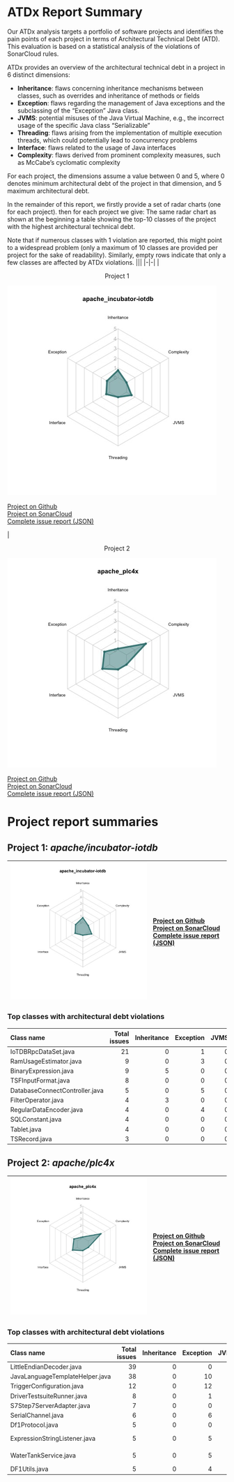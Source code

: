 # ATDx Report Summary
Our  ATDx analysis targets a portfolio of software projects and identifies the pain points of each project in terms of Architectural Technical Debt (ATD). This evaluation is based on a statistical analysis of the violations of SonarCloud rules.

ATDx provides an overview of the architectural technical debt in a project  in 6 distinct dimensions:
* **Inheritance**: flaws concerning inheritance mechanisms between classes, such as overrides and inheritance of methods or fields
* **Exception**: flaws regarding the management of Java exceptions and the subclassing of the “Exception” Java class.
* **JVMS**: potential misuses of the Java Virtual Machine, e.g., the incorrect usage of the specific Java class “Serializable”
* **Threading**: flaws arising from the implementation of multiple execution threads, which could potentially lead to concurrency problems
* **Interface**: flaws related to the usage of Java interfaces
* **Complexity**: flaws derived from prominent complexity measures, such as McCabe’s cyclomatic complexity

For each project, the dimensions assume a value between 0 and 5, where 0 denotes minimum architectural debt of the project in that dimension, and 5 maximum architectural debt.

In the remainder of this report, we firstly provide a set of radar charts (one for each project). then for each project we give:
The same radar chart as shown at the beginning
 a table showing the top-10 classes of the project with the highest architectural technical debt.

Note that if numerous classes with 1 violation are reported, this might point to a widespread problem (only a maximum of 10 classes are provided per project for the sake of readability). Similarly, empty rows indicate that only a few classes are affected by ATDx violations.
|||
|-|-|
|<p align="center">Project 1</p><img src="https://github.com/robertoverdecchia/ATDx_report_sandbox/blob/master/plots/apache_incubator-iotdb.jpg"/> <p style="text-align:left">[Project on Github](https://github.com/apache/incubator-iotdb) <br> [Project on SonarCloud ](https://sonarcloud.io/dashboard?id=apache_incubator-iotdb) <br> [Complete issue report (JSON)](https://github.com/robertoverdecchia/ATDx_report_sandbox/blob/master/jsons/apache_incubator-iotdb.json)</p>|<p align="center">Project 2</p><img src="https://github.com/robertoverdecchia/ATDx_report_sandbox/blob/master/plots/apache_plc4x.jpg"/> <p style="text-align:left">[Project on Github](https://github.com/apache/plc4x) <br> [Project on SonarCloud ](https://sonarcloud.io/dashboard?id=apache_plc4x) <br> [Complete issue report (JSON)](https://github.com/robertoverdecchia/ATDx_report_sandbox/blob/master/jsons/apache_plc4x.json)</p>
# Project report summaries
## Project 1: _apache/incubator-iotdb_
|<img src="https://github.com/robertoverdecchia/ATDx_report_sandbox/blob/master/plots/apache_incubator-iotdb.jpg"/>|<p style="text-align:left">[Project on Github](https://github.com/apache/incubator-iotdb) <br> [Project on SonarCloud ](https://sonarcloud.io/dashboard?id=apache_incubator-iotdb) <br> [Complete issue report (JSON)](https://github.com/robertoverdecchia/ATDx_report_sandbox/blob/master/jsons/apache_incubator-iotdb.json)</p>
|-|-|
### Top classes with architectural debt violations
| Class name                     |   Total issues |   Inheritance |   Exception |   JVMS |   Interface |   Threading |   Complexity | Fully qualified class name                                                                   |
|:-------------------------------|---------------:|--------------:|------------:|-------:|------------:|------------:|-------------:|:---------------------------------------------------------------------------------------------|
| IoTDBRpcDataSet.java           |             21 |             0 |           1 |      0 |          20 |           0 |            0 | service-rpc/src/main/java/org/apache/iotdb/rpc/IoTDBRpcDataSet.java                          |
| RamUsageEstimator.java         |              9 |             0 |           3 |      0 |           6 |           0 |            0 | tsfile/src/main/java/org/apache/iotdb/tsfile/utils/RamUsageEstimator.java                    |
| BinaryExpression.java          |              9 |             5 |           0 |      0 |           4 |           0 |            0 | tsfile/src/main/java/org/apache/iotdb/tsfile/read/expression/impl/BinaryExpression.java      |
| TSFInputFormat.java            |              8 |             0 |           0 |      0 |           8 |           0 |            0 | hadoop/src/main/java/org/apache/iotdb/hadoop/tsfile/TSFInputFormat.java                      |
| DatabaseConnectController.java |              5 |             0 |           5 |      0 |           0 |           0 |            0 | grafana/src/main/java/org/apache/iotdb/web/grafana/controller/DatabaseConnectController.java |
| FilterOperator.java            |              4 |             3 |           0 |      0 |           1 |           0 |            0 | spark-tsfile/src/main/java/org/apache/iotdb/spark/tsfile/qp/common/FilterOperator.java       |
| RegularDataEncoder.java        |              4 |             0 |           4 |      0 |           0 |           0 |            0 | tsfile/src/main/java/org/apache/iotdb/tsfile/encoding/encoder/RegularDataEncoder.java        |
| SQLConstant.java               |              4 |             0 |           0 |      0 |           4 |           0 |            0 | spark-tsfile/src/main/java/org/apache/iotdb/spark/tsfile/qp/common/SQLConstant.java          |
| Tablet.java                    |              4 |             0 |           0 |      0 |           4 |           0 |            0 | tsfile/src/main/java/org/apache/iotdb/tsfile/write/record/Tablet.java                        |
| TSRecord.java                  |              3 |             0 |           0 |      0 |           3 |           0 |            0 | tsfile/src/main/java/org/apache/iotdb/tsfile/write/record/TSRecord.java                      |

## Project 2: _apache/plc4x_
|<img src="https://github.com/robertoverdecchia/ATDx_report_sandbox/blob/master/plots/apache_plc4x.jpg"/>|<p style="text-align:left">[Project on Github](https://github.com/apache/plc4x) <br> [Project on SonarCloud ](https://sonarcloud.io/dashboard?id=apache_plc4x) <br> [Complete issue report (JSON)](https://github.com/robertoverdecchia/ATDx_report_sandbox/blob/master/jsons/apache_plc4x.json)</p>
|-|-|
### Top classes with architectural debt violations
| Class name                      |   Total issues |   Inheritance |   Exception |   JVMS |   Interface |   Threading |   Complexity | Fully qualified class name                                                                                                                   |
|:--------------------------------|---------------:|--------------:|------------:|-------:|------------:|------------:|-------------:|:---------------------------------------------------------------------------------------------------------------------------------------------|
| LittleEndianDecoder.java        |             39 |             0 |           0 |      0 |           0 |           0 |           39 | sandbox/test-java-amsads-driver/src/main/java/org/apache/plc4x/java/amsads/protocol/util/LittleEndianDecoder.java                            |
| JavaLanguageTemplateHelper.java |             38 |             0 |          10 |      0 |           0 |           0 |           28 | build-utils/language-java/src/main/java/org/apache/plc4x/language/java/JavaLanguageTemplateHelper.java                                       |
| TriggerConfiguration.java       |             12 |             0 |          12 |      0 |           0 |           0 |            0 | plc4j/tools/scraper/src/main/java/org/apache/plc4x/java/scraper/triggeredscraper/triggerhandler/TriggerConfiguration.java                    |
| DriverTestsuiteRunner.java      |              8 |             0 |           1 |      0 |           0 |           0 |            7 | plc4j/utils/test-utils/src/main/java/org/apache/plc4x/test/driver/DriverTestsuiteRunner.java                                                 |
| S7Step7ServerAdapter.java       |              7 |             0 |           0 |      0 |           0 |           0 |            7 | sandbox/plc-simulator/src/main/java/org/apache/plc4x/simulator/server/s7/protocol/S7Step7ServerAdapter.java                                  |
| SerialChannel.java              |              6 |             0 |           6 |      0 |           0 |           0 |            0 | plc4j/transports/serial/src/main/java/org/apache/plc4x/java/transport/serial/SerialChannel.java                                              |
| Df1Protocol.java                |              5 |             0 |           0 |      0 |           1 |           0 |            4 | sandbox/test-java-df1-driver/src/main/java/org/apache/plc4x/java/df1/protocol/Df1Protocol.java                                               |
| ExpressionStringListener.java   |              5 |             0 |           5 |      0 |           0 |           0 |            0 | build-utils/protocol-base-mspec/src/main/java/org/apache/plc4x/plugins/codegenerator/language/mspec/expression/ExpressionStringListener.java |
| WaterTankService.java           |              5 |             0 |           5 |      0 |           0 |           0 |            0 | plc4j/examples/hello-webapp/webapp/src/main/java/org/apache/plc4x/examples/watertank/service/WaterTankService.java                           |
| DF1Utils.java                   |              5 |             0 |           4 |      0 |           1 |           0 |            0 | sandbox/test-java-df1-driver/src/main/java/org/apache/plc4x/java/df1/util/DF1Utils.java                                                      |

